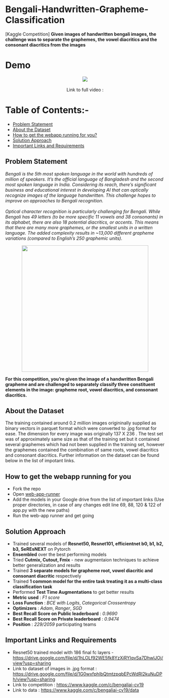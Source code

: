 # Bengali-Handwritten-Grapheme-Classification
[Kaggle Competition] **Given images of handwritten bengali images, the challenge was to separate the graphemes, the vowel diacritics and the consonant diacritics from the images** 

# Demo 
<div align = "center" >
<img src='https://github.com/chefpr7/Bengali-Handwritten-Grapheme-Classification-/blob/master/ezgif.com-crop.gif'/>
<br></br>
Link to full video : 
</div>

# Table of Contents:-
* [Problem Statement](#problem-statement)
* [About the Dataset](#about-the-dataset)
* [How to get the webapp running for you?](#how-to-get-the-webapp-running-for-you)
* [Solution Approach](#solution-approach)
* [Important Links and Requirements](#important-links-and-requirements)

## Problem Statement 
*Bengali is the 5th most spoken language in the world with hundreds of million of speakers. It’s the official language of Bangladesh and the second most spoken language in India. Considering its reach, there’s significant business and educational interest in developing AI that can optically recognize images of the language handwritten. This challenge hopes to improve on approaches to Bengali recognition.<br></br>
Optical character recognition is particularly challenging for Bengali. While Bengali has 49 letters (to be more specific 11 vowels and 38 consonants) in its alphabet, there are also 18 potential diacritics, or accents. This means that there are many more graphemes, or the smallest units in a written language. The added complexity results in ~13,000 different grapheme variations (compared to English’s 250 graphemic units).*
<div align="center">
<img src='https://www.googleapis.com/download/storage/v1/b/kaggle-user-content/o/inbox%2F1095143%2Fa9a48686e3f385d9456b59bf2035594c%2Fdesc.png?generation=1576531903599785&alt=media' width=400 height=400 />
</div>

**For this competition, you’re given the image of a handwritten Bengali grapheme and are challenged to separately classify three constituent elements in the image: grapheme root, vowel diacritics, and consonant diacritics.**

## About the Dataset
 The training contained around 0.2 million images origininally supplied as binary vectors in parquet format which were converted to .jpg format for ease. The dimension for every image was originally 137 X 236 . The test set was of approximately same size as that of the training set but it contained several graphemes which had not been supplied in the training set, however the graphemes contained the combination of same roots, vowel diacritics and consonant diacritics. Further information on the dataset can be found below in the list of impotant links.
 
## How to get the webapp running for you
 * Fork the repo 
 * Open [web-app-runner](https://github.com/chefpr7/Bengali-Handwritten-Grapheme-Classification-/blob/master/bengali_web_app_runner.ipynb)
 * Add the models in your Google drive from the list of important links (Use proper directories, in case of any changes edit line 69, 88, 120 & 122 of app.py with the new paths)
 * Run the web-app runner and get going 

## Solution Approach 
 * Trained several models of **Resnet50, Resnet101, efficientnet b0, b1, b2, b3, SeREsNEXT** on Pytorch
 * **Ensembled** over the best performing models 
 * Tried **Cutmix, Cutout, Fmix** - new augmentaion techniques to achieve better generalization and results 
 * Trained **3 separate models for grapheme root, vowel diacritic and consonant diacritic** respectively 
 * Trained **1 common model for the entire task treating it as a multi-class classification task** 
 * Performed **Test Time Augmentations** to get better results
 * **Metric used** : *F1 score* 
 * **Loss Function** : *BCE with Logits*, *Categorical Crossentropy* 
 * **Optimizers** : *Adam*, *Ranger*, *SGD*
 * **Best Recall Score on Public leaderboard** : *0.9690*
 * **Best Recall Score on Private leaderboard** : *0.9474*
 * **Position** : *229/2059* participating teams 
 
## Important Links and Requirements
 * Resnet50 trained model with 186 final fc layers - https://drive.google.com/file/d/1hLOLf92WE5fk8YzXiRYIqvSa7DhwlJOj/view?usp=sharing
 * Link to dataset of images in .jpg format : https://drive.google.com/file/d/1G0wxfphIbQtmtzpqbEPcWdRI2kuNuDPh/view?usp=sharing
 * Link to competition : https://www.kaggle.com/c/bengaliai-cv19
 * Link to data : https://www.kaggle.com/c/bengaliai-cv19/data
 
